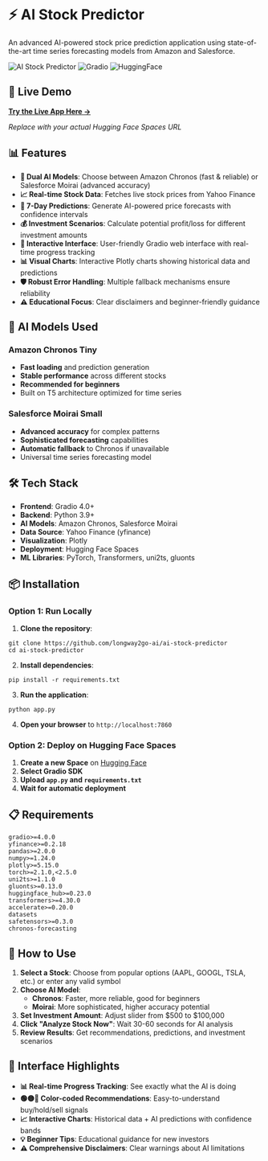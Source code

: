 # ⚡ AI Stock Predictor

An advanced AI-powered stock price prediction application using state-of-the-art time series forecasting models from Amazon and Salesforce.

![AI Stock Predictor](https://img.shields.io/badge/AI-Stock%20Predictor-blue)
![Gradio](https://img.shields.io/badge/Built%20with-Gradio-orange)
![HuggingFace](https://img.shields.io/badge/Deployed%20on-HuggingFace%20Spaces-yellow)

## 🚀 Live Demo

**[Try the Live App Here →](https://your-username-ai-stock-predictor.hf.space)**

*Replace with your actual Hugging Face Spaces URL*

## 📊 Features

- **🤖 Dual AI Models**: Choose between Amazon Chronos (fast & reliable) or Salesforce Moirai (advanced accuracy)
- **📈 Real-time Stock Data**: Fetches live stock prices from Yahoo Finance
- **🔮 7-Day Predictions**: Generate AI-powered price forecasts with confidence intervals
- **💰 Investment Scenarios**: Calculate potential profit/loss for different investment amounts
- **📱 Interactive Interface**: User-friendly Gradio web interface with real-time progress tracking
- **📊 Visual Charts**: Interactive Plotly charts showing historical data and predictions
- **🛡️ Robust Error Handling**: Multiple fallback mechanisms ensure reliability
- **⚠️ Educational Focus**: Clear disclaimers and beginner-friendly guidance

## 🧠 AI Models Used

### Amazon Chronos Tiny
- **Fast loading** and prediction generation
- **Stable performance** across different stocks
- **Recommended for beginners**
- Built on T5 architecture optimized for time series

### Salesforce Moirai Small
- **Advanced accuracy** for complex patterns
- **Sophisticated forecasting** capabilities
- **Automatic fallback** to Chronos if unavailable
- Universal time series forecasting model

## 🛠️ Tech Stack

- **Frontend**: Gradio 4.0+
- **Backend**: Python 3.9+
- **AI Models**: Amazon Chronos, Salesforce Moirai
- **Data Source**: Yahoo Finance (yfinance)
- **Visualization**: Plotly
- **Deployment**: Hugging Face Spaces
- **ML Libraries**: PyTorch, Transformers, uni2ts, gluonts

## 📦 Installation

### Option 1: Run Locally

1. **Clone the repository**:
```
git clone https://github.com/longway2go-ai/ai-stock-predictor
cd ai-stock-predictor
```
2. **Install dependencies**:
```
pip install -r requirements.txt
```
3. **Run the application**:
```
python app.py
```
4. **Open your browser** to `http://localhost:7860`

### Option 2: Deploy on Hugging Face Spaces

1. **Create a new Space** on [Hugging Face](https://huggingface.co/spaces)
2. **Select Gradio SDK**
3. **Upload `app.py` and `requirements.txt`**
4. **Wait for automatic deployment**

## 📋 Requirements
```
gradio>=4.0.0
yfinance>=0.2.18
pandas>=2.0.0
numpy>=1.24.0
plotly>=5.15.0
torch>=2.1.0,<2.5.0
uni2ts>=1.1.0
gluonts>=0.13.0
huggingface_hub>=0.23.0
transformers>=4.30.0
accelerate>=0.20.0
datasets
safetensors>=0.3.0
chronos-forecasting
```

## 🎯 How to Use

1. **Select a Stock**: Choose from popular options (AAPL, GOOGL, TSLA, etc.) or enter any valid symbol
2. **Choose AI Model**: 
   - **Chronos**: Faster, more reliable, good for beginners
   - **Moirai**: More sophisticated, higher accuracy potential
3. **Set Investment Amount**: Adjust slider from $500 to $100,000
4. **Click "Analyze Stock Now"**: Wait 30-60 seconds for AI analysis
5. **Review Results**: Get recommendations, predictions, and investment scenarios

## 🎨 Interface Highlights

- **📊 Real-time Progress Tracking**: See exactly what the AI is doing
- **🟢🟡🔴 Color-coded Recommendations**: Easy-to-understand buy/hold/sell signals
- **📈 Interactive Charts**: Historical data + AI predictions with confidence bands
- **💡 Beginner Tips**: Educational guidance for new investors
- **⚠️ Comprehensive Disclaimers**: Clear warnings about AI limitations
